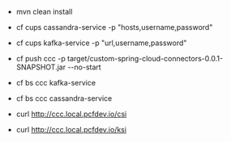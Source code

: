 * mvn clean install

* cf cups cassandra-service -p "hosts,username,password"
* cf cups kafka-service -p "url,username,password"

* cf push ccc -p target/custom-spring-cloud-connectors-0.0.1-SNAPSHOT.jar --no-start
* cf bs ccc kafka-service
* cf bs ccc cassandra-service

* curl http://ccc.local.pcfdev.io/csi
* curl http://ccc.local.pcfdev.io/ksi

